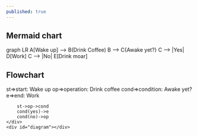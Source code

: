 ```yaml
---
published: true
---
```

## Mermaid chart

<div class="mermaid">
  graph LR
  A[Wake up] --> B(Drink Coffee)
	B --> C{Awake yet?}
	C --> |Yes| D[Work]
	C --> |No| E[Drink moar]
</div>

## Flowchart
<body>
	<div id="code">
		st=>start: Wake up
		op=>operation: Drink coffee
		cond=>condition: Awake yet?
		e=>end: Work

		st->op->cond
		cond(yes)->e
		cond(no)->op
	</div>
	<div id="diagram"></div>
</body>